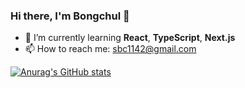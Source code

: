 ### Hi there, I'm Bongchul 👋

- 🌱 I’m currently learning **React**, **TypeScript**, **Next.js**
- 📫 How to reach me: sbc1142@gmail.com

[![Anurag's GitHub stats](https://github-readme-stats.vercel.app/api?username=bcround)](https://github.com/anuraghazra/github-readme-stats)


<!--
**bcround/bcround** is a ✨ _special_ ✨ repository because its `README.md` (this file) appears on your GitHub profile.

Here are some ideas to get you started:

- 🔭 I’m currently working on ...
- 🌱 I’m currently learning ...
- 👯 I’m looking to collaborate on ...
- 🤔 I’m looking for help with ...
- 💬 Ask me about ...
- 📫 How to reach me: ...
- 😄 Pronouns: ...
- ⚡ Fun fact: ...
-->
